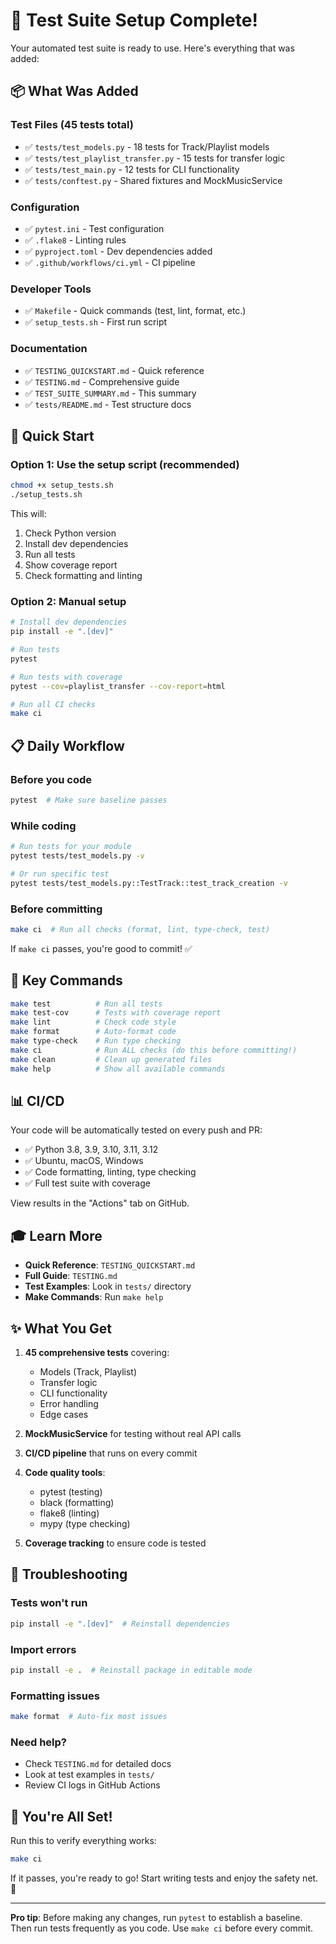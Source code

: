 # 🎉 Test Suite Setup Complete!

Your automated test suite is ready to use. Here's everything that was added:

## 📦 What Was Added

### Test Files (45 tests total)
- ✅ `tests/test_models.py` - 18 tests for Track/Playlist models
- ✅ `tests/test_playlist_transfer.py` - 15 tests for transfer logic
- ✅ `tests/test_main.py` - 12 tests for CLI functionality
- ✅ `tests/conftest.py` - Shared fixtures and MockMusicService

### Configuration
- ✅ `pytest.ini` - Test configuration
- ✅ `.flake8` - Linting rules
- ✅ `pyproject.toml` - Dev dependencies added
- ✅ `.github/workflows/ci.yml` - CI pipeline

### Developer Tools
- ✅ `Makefile` - Quick commands (test, lint, format, etc.)
- ✅ `setup_tests.sh` - First run script

### Documentation
- ✅ `TESTING_QUICKSTART.md` - Quick reference
- ✅ `TESTING.md` - Comprehensive guide
- ✅ `TEST_SUITE_SUMMARY.md` - This summary
- ✅ `tests/README.md` - Test structure docs

## 🚀 Quick Start

### Option 1: Use the setup script (recommended)

```bash
chmod +x setup_tests.sh
./setup_tests.sh
```

This will:
1. Check Python version
2. Install dev dependencies
3. Run all tests
4. Show coverage report
5. Check formatting and linting

### Option 2: Manual setup

```bash
# Install dev dependencies
pip install -e ".[dev]"

# Run tests
pytest

# Run tests with coverage
pytest --cov=playlist_transfer --cov-report=html

# Run all CI checks
make ci
```

## 📋 Daily Workflow

### Before you code
```bash
pytest  # Make sure baseline passes
```

### While coding
```bash
# Run tests for your module
pytest tests/test_models.py -v

# Or run specific test
pytest tests/test_models.py::TestTrack::test_track_creation -v
```

### Before committing
```bash
make ci  # Run all checks (format, lint, type-check, test)
```

If `make ci` passes, you're good to commit! ✅

## 🎯 Key Commands

```bash
make test          # Run all tests
make test-cov      # Tests with coverage report
make lint          # Check code style
make format        # Auto-format code
make type-check    # Run type checking
make ci            # Run ALL checks (do this before committing!)
make clean         # Clean up generated files
make help          # Show all available commands
```

## 📊 CI/CD

Your code will be automatically tested on every push and PR:
- ✅ Python 3.8, 3.9, 3.10, 3.11, 3.12
- ✅ Ubuntu, macOS, Windows
- ✅ Code formatting, linting, type checking
- ✅ Full test suite with coverage

View results in the "Actions" tab on GitHub.

## 🎓 Learn More

- **Quick Reference**: `TESTING_QUICKSTART.md`
- **Full Guide**: `TESTING.md`
- **Test Examples**: Look in `tests/` directory
- **Make Commands**: Run `make help`

## ✨ What You Get

1. **45 comprehensive tests** covering:
   - Models (Track, Playlist)
   - Transfer logic
   - CLI functionality
   - Error handling
   - Edge cases

2. **MockMusicService** for testing without real API calls

3. **CI/CD pipeline** that runs on every commit

4. **Code quality tools**:
   - pytest (testing)
   - black (formatting)
   - flake8 (linting)
   - mypy (type checking)

5. **Coverage tracking** to ensure code is tested

## 🐛 Troubleshooting

### Tests won't run
```bash
pip install -e ".[dev]"  # Reinstall dependencies
```

### Import errors
```bash
pip install -e .  # Reinstall package in editable mode
```

### Formatting issues
```bash
make format  # Auto-fix most issues
```

### Need help?
- Check `TESTING.md` for detailed docs
- Look at test examples in `tests/`
- Review CI logs in GitHub Actions

## 🎉 You're All Set!

Run this to verify everything works:

```bash
make ci
```

If it passes, you're ready to go! Start writing tests and enjoy the safety net. 🚀

---

**Pro tip**: Before making any changes, run `pytest` to establish a baseline. Then run tests frequently as you code. Use `make ci` before every commit.
